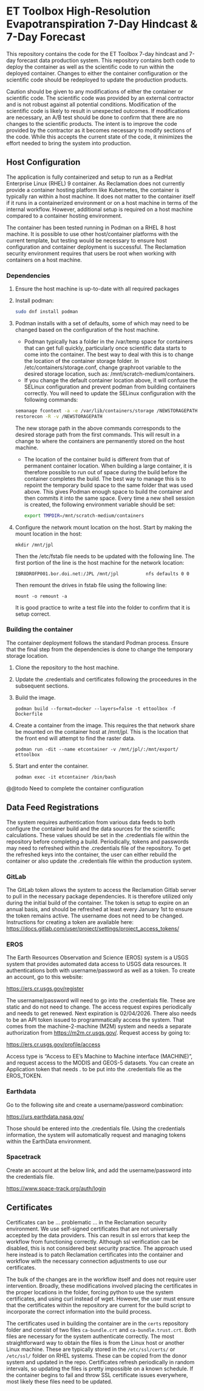 # ET Toolbox High-Resolution Evapotranspiration 7-Day Hindcast & 7-Day Forecast

This repository contains the code for the ET Toolbox 7-day hindcast and 7-day forecast data production system. This repository contains both code to deploy the container as
well as the scientific code to run within the deployed container. Changes to either the container configuration or the scientific code should be redeployed to update
the production products.

Caution should be given to any modifications of either the container or scientific code. The scientific code was provided by an external contractor and is not robust against
all potential conditions. Modification of the scientific code is likely to result in unexpected outcomes. If modifications are necessary, an A/B test should be done to 
confirm that there are no changes to the scientific products. The intent is to improve the code provided by the contractor as it becomes necessary to modify sections of the 
code. While this accepts the current state of the code, it minimizes the effort needed to bring the system into production.

## Host Configuration 
The application is fully containerized and setup to run as a RedHat Enterprise Linux (RHEL) 9 container. As Reclamation does not currently provide a container hosting 
platform like Kubernetes, the container is typically ran within a host machine. It does not matter to the container itself if it runs in a containerized environment or on a 
host machine in terms of the internal workflow. However, additional setup is required on a host machine compared to a container hosting environment.

The container has been tested running in Podman on a RHEL 8 host machine. It is possible to use other host/container platforms with the current template, but testing would 
be necessary to ensure host configuration and container deployment is successful. The Reclamation security environment requires that users be root when working with 
containers on a host machine.

### Dependencies
1. Ensure the host machine is up-to-date with all required packages
2. Install podman:

   ```bash
   sudo dnf install podman
   ```
   
3. Podman installs with a set of defaults, some of which may need to be changed based on the configuration of the host machine. 
    * Podman typically has a folder in the /var/temp space for containers that can get full quickly, particularly once scientific data starts to come into the container. The 
      best way to deal with this is to change the location of the container storage folder. In /etc/containers/storage.conf, change graphroot variable to the desired storage 
      location, such as: /mnt/scratch-medium/containers.
   * If you change the default container location above, it will confuse the SELinux configuration and prevent podman from building containers correctly. You will need to 
     update the SELinux configuration with the following commands:
   
   ```bash
   semanage fcontext -a -e /var/lib/containers/storage /NEWSTORAGEPATH
   restorecon -R -v /NEWSTORAGEPATH
   ```

     The new storage path in the above commands corresponds to the desired storage path from the first commands. This will result in a change to where the containers are 
     permanently stored on the host machine.
   * The location of the container build is different from that of permanent container location. When building a large container, it is therefore possible to run out of space
     during the build before the container completes the build. The best way to manage this is to repoint the temporary build space to the same folder that was used above. 
     This gives Podman enough space to build the container and then commits it into the same space. Every time a new shell session is created, the following environment 
     variable should be set:

     ```bash
     export TMPDIR=/mnt/scratch-medium/containers
     ```
   
4. Configure the network mount location on the host. Start by making the mount location in the host:

    `mkdir /mnt/jpl`
   
    Then the /etc/fstab file needs to be updated with the following line. The first portion of the line is the host machine for the network location:

    `IBR8DROFP001.bor.doi.net:/JPL /mnt/jpl          nfs defaults 0 0`

    Then remount the drives in fstab file using the following line:

    `mount -o remount -a`

    It is good practice to write a test file into the folder to confirm that it is setup correct.

### Building the container
The container deployment follows the standard Podman process. Ensure that the final step from the dependencies is done to change the temporary storage location.

1. Clone the repository to the host machine.
2. Update the .credentials and certificates following the proceedures in the subsequent sections.
3. Build the image.

   `podman build --format=docker --layers=false -t ettoolbox -f Dockerfile`

4. Create a container from the image. This requires the that network share be mounted on the container host at /mnt/jpl. This is the location that the front end will
   attempt to find the raster data.

   `podman run -dit --name etcontainer -v /mnt/jpl/:/mnt/export/ ettoolbox`

5. Start and enter the container.

   `podman exec -it etcontainer /bin/bash`

@@todo Need to complete the container configuration

## Data Feed Registrations
The system requires authentication from various data feeds to both configure the container build and the data sources for the scientific calculations. These values should be
set in the .credentials file within the repository before completing a build. Periodically, tokens and passwords may need to refreshed within the .credentials file of the 
repository. To get the refreshed keys into the container, the user can either rebuild the container or also update the .credentials file within the production system. 

### GitLab
The GitLab token allows the system to access the Reclamation Gitlab server to pull in the necessary package dependencies. It is therefore utilized only during the initial
build of the container. The token is setup to expire on an annual basis, and should be refreshed at least every January 1st to ensure the token remains active. 
The username does not need to be changed. Instructions for creating a token are available here: https://docs.gitlab.com/user/project/settings/project_access_tokens/

### EROS 
The Earth Resources Observation and Science (EROS) system is a USGS system that provides automated data access to USGS data resources. It authentications both with 
username/password as well as a token. To create an account, go to this website: 

https://ers.cr.usgs.gov/register

The username/password will need to go into the .credentials file. These are static and do not need to change. The access request expires periodically and needs to get 
renewed. Next expiration is 02/04/2026. There also needs to be an API token issued to programmatically access the system. That comes from the machine-2-machine (M2M) system 
and needs a separate authorization from https://m2m.cr.usgs.gov/. Request access by going to:

https://ers.cr.usgs.gov/profile/access

Access type is “Access to EE’s Machine to Machine interface (MACHINE)”, and request access to the MODIS and GEOS-5 datasets. You can create an Application token that needs .
to be put into the .credentials file as the EROS_TOKEN. 

### Earthdata
Go to the following site and create a username/password combination:

https://urs.earthdata.nasa.gov/

Those should be entered into the .credentials file. Using the credentials information, the system will automatically request and managing tokens within the EarthData 
environment.

### Spacetrack
Create an account at the below link, and add the username/password into the credentials file.

https://www.space-track.org/auth/login

## Certificates
Certificates can be ... problematic ... in the Reclamation security environment. We use self-signed certificates that are not universally accepted by the data providers. 
This can result in ssl errors that keep the workflow from functioning correctly. Although ssl verification can be disabled, this is not considered best security practice. 
The approach used here instead is to patch Reclamation certificates into the container and workflow with the necessary connection adjustments to use our certificates.

The bulk of the changes are in the workflow itself and does not require user intervention. Broadly, these modifications involved placing the certificates in the proper 
locations in the folder, forcing python to use the system certificates, and using curl instead of wget. However, the user must ensure that the certificates within the 
repository are current for the build script to incorporate the correct information into the build process.

The certificates used in building the container are in the `certs` repository folder and consist of two files `ca-bundle.crt` and `ca-bundle.trust.crt`. Both files are
necessary for the system authenticate correctly. The most straightforward way to obtain the files is from the Linux host or another Linux machine. These are typically stored
in the `/etc/ssl/certs/` or `/etc/ssl/` folder on RHEL systems. These can be copied from the donor system and updated in the repo. Certificates refresh periodically in 
random intervals, so updating the files is pretty impossible on a known schedule. If the container begins to fail and throw SSL certificate issues everywhere, most likely
these files need to be updated. 

